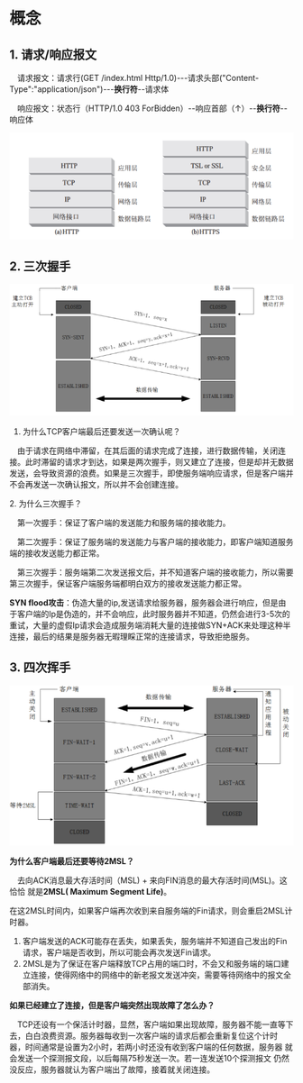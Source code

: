 # 概念

## 1. 请求/响应报文

　请求报文：请求行(GET /index.html Http/1.0)---请求头部("Content-Type":"application/json")---**换行符**--请求体

　响应报文：状态行（HTTP/1.0 403 ForBidden）--响应首部（↑）--**换行符**--响应体

![Http vs Https](<../../.gitbook/assets/image (42).png>)

## 2. 三次握手

![三次握手](<../../.gitbook/assets/image (4).png>)

1. 为什么TCP客户端最后还要发送一次确认呢？

　由于请求在网络中滞留，在其后面的请求完成了连接，进行数据传输，关闭连接。此时滞留的请求才到达，如果是两次握手，则又建立了连接，但是却并无数据发送，会导致资源的浪费。如果是三次握手，即使服务端响应请求，但是客户端并不会再发送一次确认报文，所以并不会创建连接。

2\. 为什么三次握手？

　第一次握手：保证了客户端的发送能力和服务端的接收能力。

　第二次握手：保证了服务端的发送能力与客户端的接收能力，即客户端知道服务端的接收发送能力都正常。

　第三次握手：服务端第二次发送报文后，并不知道客户端的接收能力，所以需要第三次握手，保证客户端服务端都明白双方的接收发送能力都正常。

**SYN flood攻击**：伪造大量的ip,发送请求给服务器，服务器会进行响应，但是由于客户端的Ip是伪造的，并不会响应，此时服务器并不知道，仍然会进行3-5次的重试，大量的虚假Ip请求会造成服务端消耗大量的连接做SYN+ACK来处理这种半连接，最后的结果是服务器无暇理睬正常的连接请求，导致拒绝服务。

## 3. 四次挥手

![四次挥手](<../../.gitbook/assets/image (52).png>)

**为什么客户端最后还要等待2MSL？**

　去向ACK消息最大存活时间（MSL) + 来向FIN消息的最大存活时间(MSL)。这恰恰 就是**2MSL( Maximum Segment Life)**。

在这2MSL时间内，如果客户端再次收到来自服务端的Fin请求，则会重启2MSL计时器。

1. 客户端发送的ACK可能存在丢失，如果丢失，服务端并不知道自己发出的Fin请求，客户端是否收到，所以可能会再次发送Fin请求。
2. 2MSL是为了保证在客户端释放TCP占用的端口时，不会又和服务端的端口建立连接，使得网络中的网络中的新老报文发送冲突，需要等待网络中的报文全部消失。

**如果已经建立了连接，但是客户端突然出现故障了怎么办？**

　TCP还设有一个保活计时器，显然，客户端如果出现故障，服务器不能一直等下 去，白白浪费资源。服务器每收到一次客户端的请求后都会重新复位这个计时 器，时间通常是设置为2小时，若两小时还没有收到客户端的任何数据，服务器 就会发送一个探测报文段，以后每隔75秒发送一次。若一连发送10个探测报文 仍然没反应，服务器就认为客户端出了故障，接着就关闭连接。
